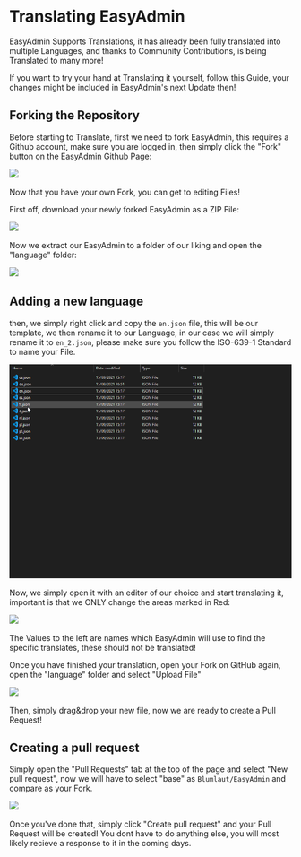 # Translating EasyAdmin

EasyAdmin Supports Translations, it has already been fully translated into multiple Languages, and thanks to Community Contributions, is being Translated to many more!

If you want to try your hand at Translating it yourself, follow this Guide, your changes might be included in EasyAdmin's next Update then!

## Forking the Repository

Before starting to Translate, first we need to fork EasyAdmin, this requires a Github account, make sure you are logged in, then simply click the "Fork" button on the EasyAdmin Github Page:

![](https://blumlaut.me/s/4Fb2swGrxkLWmSo/preview)

Now that you have your own Fork, you can get to editing Files!

First off, download your newly forked EasyAdmin as a ZIP File:

![](https://blumlaut.me/s/fyoSaYoaXkfJo4Z/preview)

Now we extract our EasyAdmin to a folder of our liking and open the "language" folder:

![](https://blumlaut.me/s/iy5TK4DB8466HCN/preview)

## Adding a new language

then, we simply right click and copy the `en.json` file, this will be our template, we then rename it to our Language, in our case we will simply rename it to `en_2.json`, please make sure you follow the ISO-639-1 Standard to name your File.

![](assets/translating.gif)

Now, we simply open it with an editor of our choice and start translating it, important is that we ONLY change the areas marked in Red:

![](https://blumlaut.me/s/wwXS3QrMraBTrbT/preview)

The Values to the left are names which EasyAdmin will use to find the specific translates, these should not be translated!

Once you have finished your translation, open your Fork on GitHub again, open the "language" folder and select "Upload File"

![](https://blumlaut.me/s/SzkytQ6dyBj3jMX/preview)

Then, simply drag&drop your new file, now we are ready to create a Pull Request!

## Creating a pull request

Simply open the "Pull Requests" tab at the top of the page and select "New pull request", now we will have to select "base" as `Blumlaut/EasyAdmin` and compare as your Fork.

![](https://blumlaut.me/s/SrjtbSynPDBJzMf/preview)

Once you've done that, simply click "Create pull request" and your Pull Request will be created! You dont have to do anything else, you will most likely recieve a response to it in the coming days.
